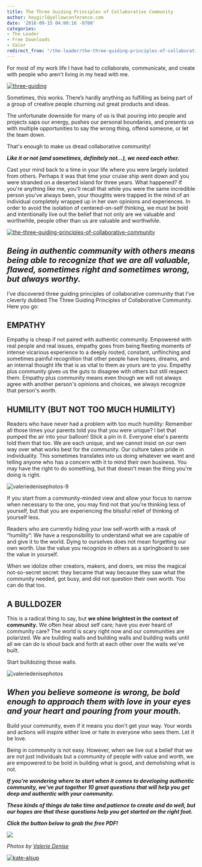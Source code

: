 ```yaml
---
title: The Three Guiding Principles of Collaborative Community
author: heygirl@yellowconference.com
date: '2016-09-15 04:00:16 -0700'
categories:
- The Leader
- Free Downloads
- Valor
redirect_from: "/the-leader/the-three-guiding-principles-of-collaborative-community/"
---
```


For most of my work life I have had to collaborate, communicate, and create with people who aren't living in my head with me.

[![three-guiding](https://yellow-blog-images.imgix.net/2016/09/THREE-Guiding2.jpg)](https://yellow-blog-images.imgix.net/2016/09/THREE-Guiding2.jpg)

Sometimes, this works. There’s hardly anything as fulfilling as being part of a group of creative people churning out great products and ideas.

The unfortunate downside for many of us is that pouring into people and projects saps our energy, pushes our personal boundaries, and presents us with multiple opportunities to say the wrong thing, offend someone, or let the team down.

That's enough to make us dread collaborative community!

_**Like it or not (and sometimes, definitely not...), we need each other.**_

Cast your mind back to a time in your life where you were largely isolated from others. Perhaps it was that time your cruise ship went down and you were stranded on a deserted island for three years. What happened? If you're anything like me, you'll recall that while you were the same incredible person you’ve always been, your thoughts were trapped in the mind of an individual completely wrapped up in her own opinions and experiences. In order to avoid the isolation of centered-on-self thinking, we must be bold and intentionally live out the belief that not only are we valuable and worthwhile, people other than us are valuable and worthwhile.

[![the-three-guiding-principles-of-collaborative-community](https://yellow-blog-images.imgix.net/2016/09/THE-THREE-GUIDING-PRINCIPLES-OF-COLLABORATIVE-COMMUNITY.jpg)](https://yellow-blog-images.imgix.net/2016/09/THE-THREE-GUIDING-PRINCIPLES-OF-COLLABORATIVE-COMMUNITY.jpg)

## _Being in authentic community with others means being able to recognize that we are all valuable, flawed, sometimes right and sometimes wrong, but always worthy._

I’ve discovered three guiding principles of collaborative community that I’ve cleverly dubbed The Three Guiding Principles of Collaborative Community. Here you go:

## EMPATHY

Empathy is cheap if not paired with authentic community. Empowered with real people and real issues, empathy goes from being fleeting moments of intense vicarious experience to a deeply rooted, constant, unflinching and sometimes painful recognition that other people have hopes, dreams, and an internal thought life that is as vital to them as yours are to you. Empathy plus community gives us the guts to disagree with others but still respect them. Empathy plus community means even though we will not always agree with another person's opinions and choices, we always recognize that person's worth.

## HUMILITY (BUT NOT TOO MUCH HUMILITY)

Readers who have never had a problem with too much humility: Remember all those times your parents told you that you were unique? I bet that pumped the air into your balloon! Stick a pin in it. Everyone else's parents told them that too. We are each unique, and we cannot insist on our own way over what works best for the community. Our culture takes pride in individuality. This sometimes translates into us doing whatever we want and telling anyone who has a concern with it to mind their own business. You may have the right to do something, but that doesn't mean the thing you're doing is right.

![valeriedenisephotos-9](https://yellow-blog-images.imgix.net/2016/09/ValerieDenisePhotos-9-1024x683.jpg)

If you start from a community-minded view and allow your focus to narrow when necessary to the one, you may find not that you're thinking less of yourself, but that you are experiencing the blissful relief of thinking of yourself less.

Readers who are currently hiding your low self-worth with a mask of “humility”: We have a responsibility to understand what we are capable of and give it to the world. Dying to ourselves does not mean forgetting our own worth. Use the value you recognize in others as a springboard to see the value in yourself.

When we idolize other creators, makers, and doers, we miss the magical not-so-secret secret: they became that way because they saw what the community needed, got busy, and did not question their own worth. You can do that too.

## A BULLDOZER

This is a radical thing to say, but **we shine brightest in the context of community.** We often hear about self care; have you ever heard of community care? The world is scary right now and our communities are polarized. We are building walls and building walls and building walls until all we can do is shout back and forth at each other over the walls we've built.

Start bulldozing those walls.

![valeriedenisephotos](https://yellow-blog-images.imgix.net/2016/09/ValerieDenisePhotos-1024x683.jpg)

## _When you believe someone is wrong, be bold enough to approach them with love in your eyes and your heart and pouring from your mouth._

Build your community, even if it means you don't get your way. Your words and actions will inspire either love or hate in everyone who sees them. Let it be love.

Being in community is not easy. However, when we live out a belief that we are not just individuals but a community of people with value and worth, we are empowered to be bold in building what is good, and demolishing what is not.

_**If you're wondering where to start when it comes to developing authentic community, we've put together 10 great questions that will help you get deep and authentic with your community.**_

_**These kinds of things do take time and patience to create and do well, but our hopes are that these questions help you get started on the right foot.**_

_**Click the button below to grab the free PDF!**_

[![](https://lh3.googleusercontent.com/RzweaGRbOtS0IUBG4BRx0wpPNBPd-Q_g-ePYDoIWqQzMqBh_TXtIQSJB3c0ukw_I8WRHISuKIqJyK3towP2fJw=s0)](https://yellowcollective.leadpages.co/leadbox/140638b73f72a2%3A17a2246bc746dc/5699257587728384/)

_Photos by [Valerie Denise](http://valeriedenisephotos.com/)_

[![kate-alsup](https://yellow-blog-images.imgix.net/2016/09/Kate-Alsup1.jpg)](http://www.thebraveryboard.com/)
